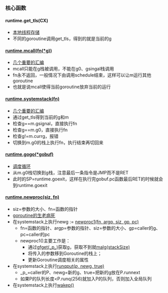 ### 核心函数

<link rel="stylesheet" type="text/css" href="../images/jquery.dialog.css">
<script type=text/javascript src="../images/jquery.dialog.js"></script>
<script type=text/javascript src="../images/jquery.dialog-code.js"></script>

#### runtime.get_tls(CX)
* [本地线程存储](https://tiancaiamao.gitbooks.io/go-internals/content/zh/04.1.html#%E6%9C%AC%E5%9C%B0%E7%BA%BF%E7%A8%8B%E5%AD%98%E5%82%A8)
* 不同的goroutine调用get_tls，得到的就是当前的g

#### [runtime.mcall(fn(*g))](https://github.com/golang/go/blob/go1.16.10/src/runtime/asm_amd64.s#L302)
* [几个重要的汇编](https://hushi55.github.io/2017/05/10/Golang-function-call#menuIndex3)
* mcall只能在g栈被调用，不能在g0、gsingal栈调用
* fn永不返回，一般情况下由调用schedule结束，这样可以让m运行其他goroutine
* 也就是说mcall使得当前goroutine放弃当前的运行

#### [runtime.systemstack(fn)](https://github.com/golang/go/blob/go1.16.10/src/runtime/asm_amd64.s#L342)
* [几个重要的汇编](https://hushi55.github.io/2017/05/10/Golang-function-call#menuIndex3)
* 通过get_tls得到当前的g和m
* 检查g==m.gsignal，直接执行fn
* 检查g==m.g0，直接执行fn
* 检查g!=m.currg，报错
* 切换到m.g0的栈上执行fn，执行结束再切回来

#### [runtime.gogo(*gobuf)](https://github.com/golang/go/blob/go1.16.10/src/runtime/asm_amd64.s#L281)
* [调度循环](https://draveness.me/golang/docs/part3-runtime/ch06-concurrency/golang-goroutine/#655-%e8%b0%83%e5%ba%a6%e5%be%aa%e7%8e%af)
* 从m.g0栈切换到g栈，注意最后一条指令是JMP而不是RET
* 此时的SP=runtime.goexit，这样在执行完gobuf.pc函数最后RET的时候就会到runtime.goexit

#### [runtime.newproc(siz, fn)](https://github.com/golang/go/blob/go1.16.10/src/runtime/proc.go#L4018)
* siz=参数的大小、fn=函数的指针
* [goroutine的生老病死](https://tiancaiamao.gitbooks.io/go-internals/content/zh/05.2.html)
* 在systemstack上执行newg := [newproc1(fn, argp, siz, gp, pc)](https://github.com/golang/go/blob/go1.16.10/src/runtime/proc.go#L4043)
  * fn=函数的指针、argp=参数的指针、siz=参数的大小、gp=caller的g、pc=caller的pc
  * newproc1()主要工作是：
    * 通过[gfget(\_p_)](https://github.com/golang/go/blob/go1.16.10/src/runtime/proc.go#L4215)获取g，获取不到就[malg(stackSize)](https://github.com/golang/go/blob/go1.16.10/src/runtime/proc.go#L3987)
    * 将传入的参数移到Goroutine的栈上；
    * 更新Goroutine调度相关的属性
* 在systemstack上执行[runqput(_p_, newg, true)](https://github.com/golang/go/blob/go1.16.10/src/runtime/proc.go#L5789)
  * \_p_=caller的P、newg=新的g、true=把新的g放在P.runnext
  * 如果P的队列长度<P.runq(256)就加入P的队列，否则加入全局队列
* 在systemstack上执行[wakep()](https://github.com/golang/go/blob/go1.16.10/src/runtime/proc.go#L2469:6)

